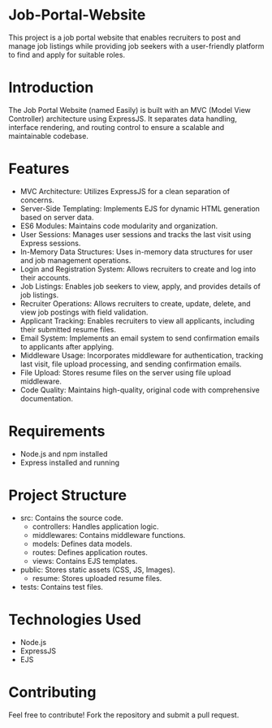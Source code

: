 # Job-Portal-Website
This project is a job portal website that enables recruiters to post and manage job listings while providing job seekers with a user-friendly platform to find and apply for suitable roles.

# Introduction
The Job Portal Website (named Easily) is built with an MVC (Model View Controller) architecture using ExpressJS. It separates data handling, interface rendering, and routing control to ensure a scalable and maintainable codebase.

# Features
- MVC Architecture: Utilizes ExpressJS for a clean separation of concerns.
- Server-Side Templating: Implements EJS for dynamic HTML generation based on server data.
- ES6 Modules: Maintains code modularity and organization.
- User Sessions: Manages user sessions and tracks the last visit using Express sessions.
- In-Memory Data Structures: Uses in-memory data structures for user and job management operations.
- Login and Registration System: Allows recruiters to create and log into their accounts.
- Job Listings: Enables job seekers to view, apply, and provides details of job listings.
- Recruiter Operations: Allows recruiters to create, update, delete, and view job postings with field validation.
- Applicant Tracking: Enables recruiters to view all applicants, including their submitted resume files.
- Email System: Implements an email system to send confirmation emails to applicants after applying.
- Middleware Usage: Incorporates middleware for authentication, tracking last visit, file upload processing, and sending confirmation emails.
- File Upload: Stores resume files on the server using file upload middleware.
- Code Quality: Maintains high-quality, original code with comprehensive documentation.

# Requirements
- Node.js and npm installed
- Express installed and running

# Project Structure
- src: Contains the source code.
    - controllers: Handles application logic.
    - middlewares: Contains middleware functions.
    - models: Defines data models.
    - routes: Defines application routes.
    - views: Contains EJS templates.
- public: Stores static assets (CSS, JS, Images).
    - resume: Stores uploaded resume files.
- tests: Contains test files.

# Technologies Used
- Node.js
- ExpressJS
- EJS

# Contributing
Feel free to contribute! Fork the repository and submit a pull request.









